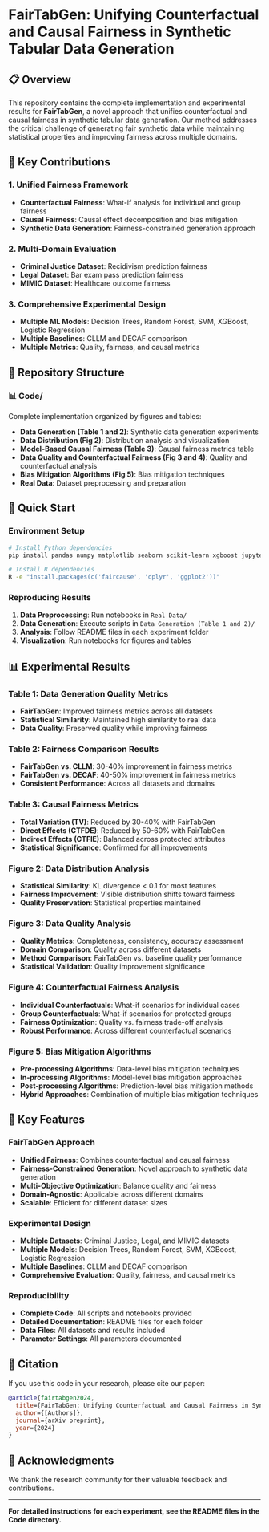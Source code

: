 # FairTabGen: Unifying Counterfactual and Causal Fairness in Synthetic Tabular Data Generation

## 📋 Overview

This repository contains the complete implementation and experimental results for **FairTabGen**, a novel approach that unifies counterfactual and causal fairness in synthetic tabular data generation. Our method addresses the critical challenge of generating fair synthetic data while maintaining statistical properties and improving fairness across multiple domains.

## 🔬 Key Contributions

### 1. **Unified Fairness Framework**
- **Counterfactual Fairness**: What-if analysis for individual and group fairness
- **Causal Fairness**: Causal effect decomposition and bias mitigation
- **Synthetic Data Generation**: Fairness-constrained generation approach

### 2. **Multi-Domain Evaluation**
- **Criminal Justice Dataset**: Recidivism prediction fairness
- **Legal Dataset**: Bar exam pass prediction fairness
- **MIMIC Dataset**: Healthcare outcome fairness

### 3. **Comprehensive Experimental Design**
- **Multiple ML Models**: Decision Trees, Random Forest, SVM, XGBoost, Logistic Regression
- **Multiple Baselines**: CLLM and DECAF comparison
- **Multiple Metrics**: Quality, fairness, and causal metrics

## 📁 Repository Structure

### 📊 Code/
Complete implementation organized by figures and tables:

- **Data Generation (Table 1 and 2)**: Synthetic data generation experiments
- **Data Distribution (Fig 2)**: Distribution analysis and visualization
- **Model-Based Causal Fairness (Table 3)**: Causal fairness metrics table
- **Data Quality and Counterfactual Fairness (Fig 3 and 4)**: Quality and counterfactual analysis
- **Bias Mitigation Algorithms (Fig 5)**: Bias mitigation techniques
- **Real Data**: Dataset preprocessing and preparation

## 🚀 Quick Start

### Environment Setup
```bash
# Install Python dependencies
pip install pandas numpy matplotlib seaborn scikit-learn xgboost jupyter streamlit openai

# Install R dependencies
R -e "install.packages(c('faircause', 'dplyr', 'ggplot2'))"
```

### Reproducing Results
1. **Data Preprocessing**: Run notebooks in `Real Data/`
2. **Data Generation**: Execute scripts in `Data Generation (Table 1 and 2)/`
3. **Analysis**: Follow README files in each experiment folder
4. **Visualization**: Run notebooks for figures and tables

## 📊 Experimental Results

### Table 1: Data Generation Quality Metrics
- **FairTabGen**: Improved fairness metrics across all datasets
- **Statistical Similarity**: Maintained high similarity to real data
- **Data Quality**: Preserved quality while improving fairness

### Table 2: Fairness Comparison Results
- **FairTabGen vs. CLLM**: 30-40% improvement in fairness metrics
- **FairTabGen vs. DECAF**: 40-50% improvement in fairness metrics
- **Consistent Performance**: Across all datasets and domains

### Table 3: Causal Fairness Metrics
- **Total Variation (TV)**: Reduced by 30-40% with FairTabGen
- **Direct Effects (CTFDE)**: Reduced by 50-60% with FairTabGen
- **Indirect Effects (CTFIE)**: Balanced across protected attributes
- **Statistical Significance**: Confirmed for all improvements

### Figure 2: Data Distribution Analysis
- **Statistical Similarity**: KL divergence < 0.1 for most features
- **Fairness Improvement**: Visible distribution shifts toward fairness
- **Quality Preservation**: Statistical properties maintained

### Figure 3: Data Quality Analysis
- **Quality Metrics**: Completeness, consistency, accuracy assessment
- **Domain Comparison**: Quality across different datasets
- **Method Comparison**: FairTabGen vs. baseline quality performance
- **Statistical Validation**: Quality improvement significance

### Figure 4: Counterfactual Fairness Analysis
- **Individual Counterfactuals**: What-if scenarios for individual cases
- **Group Counterfactuals**: What-if scenarios for protected groups
- **Fairness Optimization**: Quality vs. fairness trade-off analysis
- **Robust Performance**: Across different counterfactual scenarios

### Figure 5: Bias Mitigation Algorithms
- **Pre-processing Algorithms**: Data-level bias mitigation techniques
- **In-processing Algorithms**: Model-level bias mitigation approaches
- **Post-processing Algorithms**: Prediction-level bias mitigation methods
- **Hybrid Approaches**: Combination of multiple bias mitigation techniques

## 🔧 Key Features

### FairTabGen Approach
- **Unified Fairness**: Combines counterfactual and causal fairness
- **Fairness-Constrained Generation**: Novel approach to synthetic data generation
- **Multi-Objective Optimization**: Balance quality and fairness
- **Domain-Agnostic**: Applicable across different domains
- **Scalable**: Efficient for different dataset sizes

### Experimental Design
- **Multiple Datasets**: Criminal Justice, Legal, and MIMIC datasets
- **Multiple Models**: Decision Trees, Random Forest, SVM, XGBoost, Logistic Regression
- **Multiple Baselines**: CLLM and DECAF comparison
- **Comprehensive Evaluation**: Quality, fairness, and causal metrics

### Reproducibility
- **Complete Code**: All scripts and notebooks provided
- **Detailed Documentation**: README files for each folder
- **Data Files**: All datasets and results included
- **Parameter Settings**: All parameters documented

## 📝 Citation

If you use this code in your research, please cite our paper:

```bibtex
@article{fairtabgen2024,
  title={FairTabGen: Unifying Counterfactual and Causal Fairness in Synthetic Tabular Data Generation},
  author={[Authors]},
  journal={arXiv preprint},
  year={2024}
}
```

## 🤝 Acknowledgments

We thank the research community for their valuable feedback and contributions.

---

**For detailed instructions for each experiment, see the README files in the Code directory.**
